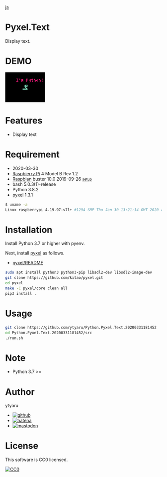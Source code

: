[ja](./README.md)

# Pyxel.Text

Display text.

# DEMO

![demo](doc/demo.gif)

# Features

* Display text

# Requirement

* <time datetime="2020-03-30T19:12:23+0900">2020-03-30</time>
* [Raspbierry Pi](https://ja.wikipedia.org/wiki/Raspberry_Pi) 4 Model B Rev 1.2
* [Raspbian](https://ja.wikipedia.org/wiki/Raspbian) buster 10.0 2019-09-26 <small>[setup](http://ytyaru.hatenablog.com/entry/2019/12/25/222222)</small>
* bash 5.0.3(1)-release
* Python 3.8.2
* [pyxel][] 1.3.1

[pyxel]:https://github.com/kitao/pyxel

```sh
$ uname -a
Linux raspberrypi 4.19.97-v7l+ #1294 SMP Thu Jan 30 13:21:14 GMT 2020 armv7l GNU/Linux
```

# Installation

Install Python 3.7 or higher with pyenv.

Next, install [pyxel][] as follows.

* [pyxel/README](https://github.com/kitao/pyxel/blob/master/README.md#how-to-install)

```sh
sudo apt install python3 python3-pip libsdl2-dev libsdl2-image-dev
git clone https://github.com/kitao/pyxel.git
cd pyxel
make -C pyxel/core clean all
pip3 install .
```

# Usage

```bash
git clone https://github.com/ytyaru/Python.Pyxel.Text.20200331181452
cd Python.Pyxel.Text.20200331181452/src
./run.sh
```

# Note

* Python 3.7 >=

# Author

ytyaru

* [![github](http://www.google.com/s2/favicons?domain=github.com)](https://github.com/ytyaru "github")
* [![hatena](http://www.google.com/s2/favicons?domain=www.hatena.ne.jp)](http://ytyaru.hatenablog.com/ytyaru "hatena")
* [![mastodon](http://www.google.com/s2/favicons?domain=mstdn.jp)](https://mstdn.jp/web/accounts/233143 "mastdon")

# License

This software is CC0 licensed.

[![CC0](http://i.creativecommons.org/p/zero/1.0/88x31.png "CC0")](http://creativecommons.org/publicdomain/zero/1.0/deed.en)

